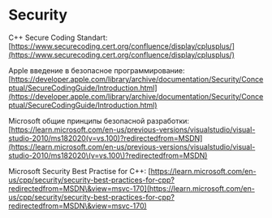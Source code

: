 # Security

C++ Secure Coding Standart: [https://www.securecoding.cert.org/confluence/display/cplusplus/](https://www.securecoding.cert.org/confluence/display/cplusplus/)

Apple введение в безопасное программирование: [https://developer.apple.com/library/archive/documentation/Security/Conceptual/SecureCodingGuide/Introduction.html](https://developer.apple.com/library/archive/documentation/Security/Conceptual/SecureCodingGuide/Introduction.html)

Microsoft общие принципы безопасной разработки: [https://learn.microsoft.com/en-us/previous-versions/visualstudio/visual-studio-2010/ms182020(v=vs.100)?redirectedfrom=MSDN](https://learn.microsoft.com/en-us/previous-versions/visualstudio/visual-studio-2010/ms182020\(v=vs.100\)?redirectedfrom=MSDN)

Microsoft Security Best Practise for C++: [https://learn.microsoft.com/en-us/cpp/security/security-best-practices-for-cpp?redirectedfrom=MSDN\&view=msvc-170](https://learn.microsoft.com/en-us/cpp/security/security-best-practices-for-cpp?redirectedfrom=MSDN\&view=msvc-170)
